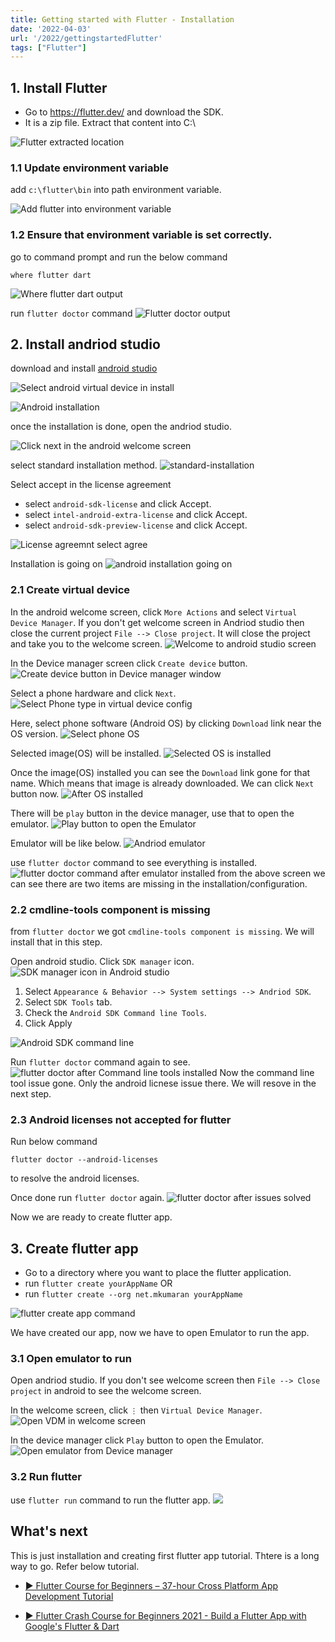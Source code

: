 ```yaml
---
title: Getting started with Flutter - Installation
date: '2022-04-03'
url: '/2022/gettingstartedFlutter'
tags: ["Flutter"]
---
```


## 1. Install Flutter

* Go to https://flutter.dev/ and download the SDK. 
* It is a zip file. Extract that content into C:\

![Flutter extracted location](flutterExtractedLocation.png)

### 1.1 Update environment variable
add `c:\flutter\bin` into path environment variable.

![Add flutter into environment variable](add-into-env-variable.png)

### 1.2 Ensure that environment variable is set correctly.
go to command prompt and run the below command

```
where flutter dart
```
![Where flutter dart output](where-flutter-dart-output.png)

run `flutter doctor` command
![Flutter doctor output](flutter-doctor-output.png)

## 2. Install andriod studio

download and install [android studio](https://developer.android.com/studio)

![Select android virtual device in install](andriod-install-select-virtual-dev.png)

![Android installation](andriod-installation.png)

once the installation is done, open the andriod studio.

![Click next in the android welcome screen](click-next-in-android-welcome.png)

select standard installation method.
![standard-installation](standard-installation.png)

Select accept in the license agreement
* select `android-sdk-license` and click Accept.
* select `intel-android-extra-license` and click Accept.
* select `android-sdk-preview-license` and click Accept.

![License agreemnt select agree](select-agree.png)

Installation is going on
![android installation going on](installation-is-going.png)

### 2.1 Create virtual device

In the android welcome screen, click `More Actions` and select `Virtual Device Manager`.
If you don't get welcome screen in Andriod studio then close the current project `File --> Close project`. It will close the project and take you to the welcome screen.
![Welcome to android studio screen](open-create-virtual-device.png)

In the Device manager screen click `Create device` button.
![Create device button in Device manager window](click-create-device.png)

Select a phone hardware and click `Next`.
![Select Phone type in virtual device config](select-phone.png)

Here, select phone software (Android OS) by clicking `Download` link near the OS version.
![Select phone OS](select-image-and-download.png)

Selected image(OS) will be installed.
![Selected OS is installed](selected-image-installing.png)

Once the image(OS) installed you can see the `Download` link gone for that name. Which means that image is already downloaded. We can click `Next` button now.
![After OS installed](after-image-installed-click-next.png)

There will be `play` button in the device manager, use that to open the emulator.
![Play button to open the Emulator](select-device-and-run.png)

Emulator will be like below.
![Andriod emulator](android-emu-running.png)

use `flutter doctor` command to see everything is installed.
![flutter doctor command after emulator installed](run-flutter-doctor-after-emu-installed.png)
from the above screen we can see there are two items are missing in the installation/configuration.

### 2.2 cmdline-tools component is missing
from `flutter doctor` we got `cmdline-tools component is missing`. We will install that in this step.

Open android studio. Click `SDK manager` icon.
![SDK manager icon in Android studio](sdk-manager-icon.png)

1. Select `Appearance & Behavior --> System settings --> Andriod SDK`.
2. Select `SDK Tools` tab.
3. Check the `Android SDK Command line Tools`.
4. Click Apply

![Android SDK command line](sdk-command-line-install.png)

Run `flutter doctor` command again to see.
![flutter doctor after Command line tools installed](flutter-doctor-after-command-line-installed.png)
Now the command line tool issue gone. Only the android licnese issue there. We will resove in the next step.

### 2.3 Android licenses not accepted for flutter
Run below command
```
flutter doctor --android-licenses
```
to resolve the android licenses.

Once done run `flutter doctor` again.
![flutter doctor after issues solved](flutter-doctor-after-full.png)

Now we are ready to create flutter app.

## 3. Create flutter app

* Go to a directory where you want to place the flutter application.
* run `flutter create yourAppName`
OR
* run `flutter create --org net.mkumaran yourAppName`

![flutter create app command](flutter-create-cmd.png)

We have created our app, now we have to open Emulator to run the app.

### 3.1 Open emulator to run
Open andriod studio. If you don't see welcome screen then `File --> Close project` in android to see the welcome screen.

In the welcome screen, click `⋮` then `Virtual Device Manager`.
![Open VDM in welcome screen](open-emulator-to-run.png)

In the device manager click `Play` button to open the Emulator.
![Open emulator from Device manager](start-virtual-device.png)

### 3.2 Run flutter

use `flutter run` command to run the flutter app.
![](running-flutter.png)

## What's next
This is just installation and creating first flutter app tutorial. Thtere is a long way to go. Refer below tutorial.

* [▶ Flutter Course for Beginners – 37-hour Cross Platform App Development Tutorial](https://www.youtube.com/watch?v=VPvVD8t02U8)

* [▶ Flutter Crash Course for Beginners 2021 - Build a Flutter App with Google's Flutter & Dart](https://www.youtube.com/watch?v=x0uinJvhNxI)